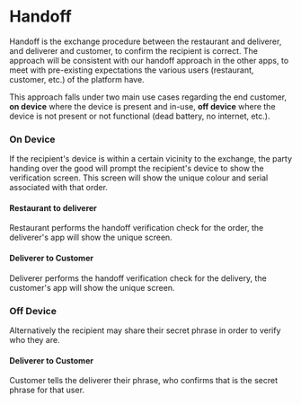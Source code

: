 # Handoff

Handoff is the exchange procedure between the restaurant and deliverer, and deliverer and customer, to confirm the recipient is correct. The approach will be consistent with our handoff approach in the other apps, to meet with pre-existing expectations the various users (restaurant, customer, etc.) of the platform have.

This approach falls under two main use cases regarding the end customer, **on device** where the device is present and in-use, **off device** where the device is not present or not functional (dead battery, no internet, etc.).

### On Device

If the recipient's device is within a certain vicinity to the exchange, the party handing over the good will prompt the recipient's device to show the verification screen. This screen will show the unique colour and serial associated with that order.

#### Restaurant to deliverer

Restaurant performs the handoff verification check for the order, the deliverer's app will show the unique screen.

#### Deliverer to Customer

Deliverer performs the handoff verification check for the delivery, the customer's app will show the unique screen.

### Off Device

Alternatively the recipient may share their secret phrase in order to verify who they are.

#### Deliverer to Customer

Customer tells the deliverer their phrase, who confirms that is the secret phrase for that user.
